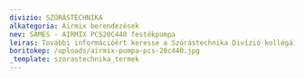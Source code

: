 ```yaml
---
divizio: SZÓRÁSTECHNIKA
alkategoria: Airmix berendezések
nev: SAMES - AIRMIX PCS20C440 festékpumpa
leiras: További információért keresse a Szórástechnika Divízió kollégáit
boritokep: /uploads/airmix-pumpa-pcs-20c440.jpg
_template: szorastechnika_termek
---
```


